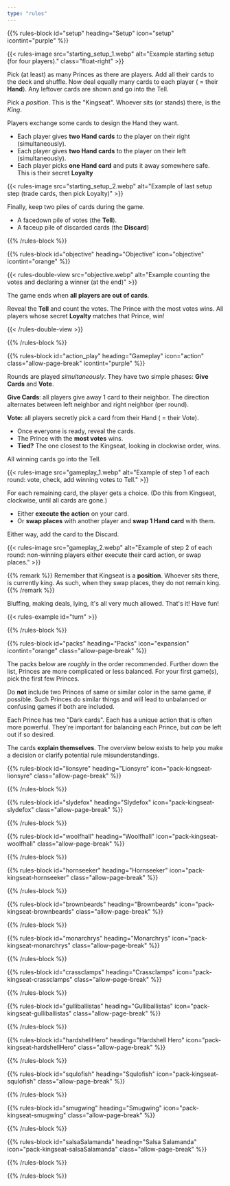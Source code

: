 ```yaml
---
type: "rules"
---
```


{{% rules-block id="setup" heading="Setup" icon="setup" icontint="purple" %}}

{{< rules-image src="starting_setup_1.webp" alt="Example starting setup (for four players)." class="float-right" >}}

Pick (at least) as many Princes as there are players. Add all their cards to the deck and shuffle. Now deal equally many cards to each player ( = their **Hand**). Any leftover cards are shown and go into the Tell.

Pick a _position_. This is the "Kingseat". Whoever sits (or stands) there, is the _King_. 

Players exchange some cards to design the Hand they want.

* Each player gives **two Hand cards** to the player on their right (simultaneously).
* Each player gives **two Hand cards** to the player on their left (simultaneously).
* Each player picks **one Hand card** and puts it away somewhere safe. This is their secret **Loyalty**

{{< rules-image src="starting_setup_2.webp" alt="Example of last setup step (trade cards, then pick Loyalty)" >}}

Finally, keep two piles of cards during the game.

* A facedown pile of votes (the **Tell**).
* A faceup pile of discarded cards (the **Discard**)

{{% /rules-block %}}

{{% rules-block id="objective" heading="Objective" icon="objective" icontint="orange" %}}

{{< rules-double-view src="objective.webp" alt="Example counting the votes and declaring a winner (at the end)" >}}

The game ends when **all players are out of cards**. 

Reveal the **Tell** and count the votes. The Prince with the most votes wins. All players whose secret **Loyalty** matches that Prince, win!

{{< /rules-double-view >}}

{{% /rules-block %}}

{{% rules-block id="action_play" heading="Gameplay" icon="action" class="allow-page-break" icontint="purple" %}}

Rounds are played _simultaneously_. They have two simple phases: **Give Cards** and **Vote**.

**Give Cards**: all players give away 1 card to their neighbor. The direction alternates between left neighbor and right neighbor (per round).

**Vote:** all players secretly pick a card from their Hand ( = their Vote).

* Once everyone is ready, reveal the cards.
* The Prince with the **most votes** wins.
* **Tied?** The one closest to the Kingseat, looking in clockwise order, wins.

All winning cards go into the Tell.

{{< rules-image src="gameplay_1.webp" alt="Example of step 1 of each round: vote, check, add winning votes to Tell." >}}

For each remaining card, the player gets a choice. (Do this from Kingseat, clockwise, until all cards are gone.)

* Either **execute the action** on your card.
* Or **swap places** with another player and **swap 1 Hand card** with them.

Either way, add the card to the Discard.

{{< rules-image src="gameplay_2.webp" alt="Example of step 2 of each round: non-winning players either execute their card action, or swap places." >}}

{{% remark %}}
Remember that Kingseat is a **position**. Whoever sits there, is currently king. As such, when they swap places, they do not remain king.
{{% /remark %}}

Bluffing, making deals, lying, it's all very much allowed. That's it! Have fun!

{{< rules-example id="turn" >}}

{{% /rules-block %}}

{{% rules-block id="packs" heading="Packs" icon="expansion" icontint="orange" class="allow-page-break" %}}

The packs below are _roughly_ in the order recommended. Further down the list, Princes are more complicated or less balanced. For your first game(s), pick the first few Princes.

Do **not** include two Princes of same or similar color in the same game, if possible. Such Princes do similar things and will lead to unbalanced or confusing games if both are included.

Each Prince has two "Dark cards". Each has a unique action that is often more powerful. They're important for balancing each Prince, but _can_ be left out if so desired.

The cards **explain themselves**. The overview below exists to help you make a decision or clarify potential rule misunderstandings.

{{% rules-block id="lionsyre" heading="Lionsyre" icon="pack-kingseat-lionsyre" class="allow-page-break" %}}

<!-- The JavaScript has a function that reads these and inserts the right content automatically (from dictionary.js) -->
<div class="prince-info" data-prince="lionsyre"></div>

{{% /rules-block %}}

{{% rules-block id="slydefox" heading="Slydefox" icon="pack-kingseat-slydefox" class="allow-page-break" %}}

<div class="prince-info" data-prince="slydefox"></div>

{{% /rules-block %}}

{{% rules-block id="woolfhall" heading="Woolfhall" icon="pack-kingseat-woolfhall" class="allow-page-break" %}}

<div class="prince-info" data-prince="woolfhall"></div>

{{% /rules-block %}}

{{% rules-block id="hornseeker" heading="Hornseeker" icon="pack-kingseat-hornseeker" class="allow-page-break" %}}

<div class="prince-info" data-prince="hornseeker"></div>

{{% /rules-block %}}

{{% rules-block id="brownbeards" heading="Brownbeards" icon="pack-kingseat-brownbeards" class="allow-page-break" %}}

<div class="prince-info" data-prince="brownbeards"></div>

{{% /rules-block %}}

{{% rules-block id="monarchrys" heading="Monarchrys" icon="pack-kingseat-monarchrys" class="allow-page-break" %}}

<div class="prince-info" data-prince="monarchrys"></div>

{{% /rules-block %}}

{{% rules-block id="crassclamps" heading="Crassclamps" icon="pack-kingseat-crassclamps" class="allow-page-break" %}}

<div class="prince-info" data-prince="crassclamps"></div>

{{% /rules-block %}}

{{% rules-block id="gulliballistas" heading="Gulliballistas" icon="pack-kingseat-gulliballistas" class="allow-page-break" %}}

<div class="prince-info" data-prince="gulliballistas"></div>

{{% /rules-block %}}

{{% rules-block id="hardshellHero" heading="Hardshell Hero" icon="pack-kingseat-hardshellHero" class="allow-page-break" %}}

<div class="prince-info" data-prince="hardshellHero"></div>

{{% /rules-block %}}

{{% rules-block id="squlofish" heading="Squlofish" icon="pack-kingseat-squlofish" class="allow-page-break" %}}

<div class="prince-info" data-prince="squlofish"></div>

{{% /rules-block %}}

{{% rules-block id="smugwing" heading="Smugwing" icon="pack-kingseat-smugwing" class="allow-page-break" %}}

<div class="prince-info" data-prince="smugwing"></div>

{{% /rules-block %}}

{{% rules-block id="salsaSalamanda" heading="Salsa Salamanda" icon="pack-kingseat-salsaSalamanda" class="allow-page-break" %}}

<div class="prince-info" data-prince="salsaSalamanda"></div>

{{% /rules-block %}}

{{% /rules-block %}}